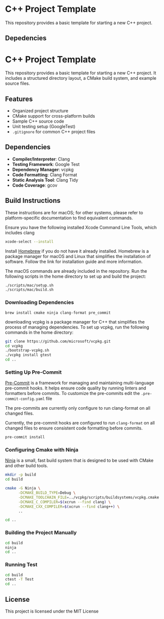 # C++ Project Template 

This repository provides a basic template for starting a new C++ project. 

## Depedencies 

# C++ Project Template

This repository provides a basic template for starting a new C++ project. It includes a structured directory layout, a CMake build system, and example source files.

## Features

- Organized project structure
- CMake support for cross-platform builds
- Sample C++ source code
- Unit testing setup (GoogleTest)
- `.gitignore` for common C++ project files

## Dependencies

- **Compiler/Interpreter**: Clang
- **Testing Framework**: Google Test
- **Dependency Manager**: vcpkg
- **Code Formatting**: Clang Format
- **Static Analysis Tool**: Clang Tidy
- **Code Coverage**: gcov

## Build Instructions 

These instructions are for macOS; for other systems, please refer to platform-specific documentation to find equivalent commands. 

Ensure you have the following installed Xcode Command Line Tools, which includes clang
```sh
xcode-select --install
```

Install [Homebrew](https://docs.brew.sh/Installation) if you do not have it already installed. Homebrew is a package manager for macOS and Linux that simplifies the installation of software. Follow the link for installation guide and more information. 

The macOS commands are already included in the repository. Run the following scripts in the home directory to set up and build the project:

```sh
./scripts/mac/setup.sh
./scripts/mac/build.sh
```


### Downloading Dependencies

```
brew install cmake ninja clang-format pre_commit
```

downloading vcpkg is a package manager for C++ that simplifies the process of managing dependencies. To set up vcpkg, run the following commands in the home directory:


```sh
git clone https://github.com/microsoft/vcpkg.git
cd vcpkg 
./bootstrap-vcpkg.sh
./vcpkg install gtest
cd ..
```

### Setting Up Pre-Commit 

[Pre-Commit](https://pre-commit.com/) is a framework for managing and maintaining multi-language pre-commit hooks. It helps ensure code quality by running linters and formatters before commits. To customize the pre-commits edit the `.pre-commit-config.yaml` file

The pre-commits are currently only configure to run clang-format on all changed files. 

Currently, the pre-commit hooks are configured to run `clang-format` on all changed files to ensure consistent code formatting before commits.

```sh
pre-commit install
```



### Configuring Cmake with Ninja 
[Ninja](https://ninja-build.org/) is a small, fast build system that is designed to be used with CMake and other build tools.

```sh
mkdir -p build
cd build

cmake -G Ninja \
      -DCMAKE_BUILD_TYPE=Debug \
      -DCMAKE_TOOLCHAIN_FILE=../vcpkg/scripts/buildsystems/vcpkg.cmake \
      -DCMAKE_C_COMPILER=$(xcrun --find clang) \
      -DCMAKE_CXX_COMPILER=$(xcrun --find clang++) \
      .. 

cd ..
```

### Building the Project Manually


```sh
cd build
ninja
cd ..
```

### Running Test 
```sh
cd build 
ctest -T Test
cd .. 
```

## License

This project is licensed under the MIT License 


  


